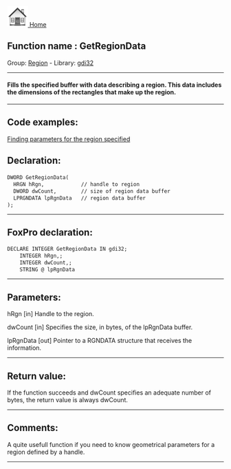 [<img src="../../images/home.png"> Home ](https://github.com/VFPX/Win32API)  

## Function name : GetRegionData
Group: [Region](../../functions_group.md#Region)  -  Library: [gdi32](../../Libraries.md#gdi32)  
***  


#### Fills the specified buffer with data describing a region. This data includes the dimensions of the rectangles that make up the region.
***  


## Code examples:
[Finding parameters for the region specified](../../samples/sample_124.md)  

## Declaration:
```foxpro  
DWORD GetRegionData(
  HRGN hRgn,            // handle to region
  DWORD dwCount,        // size of region data buffer
  LPRGNDATA lpRgnData   // region data buffer
);  
```  
***  


## FoxPro declaration:
```foxpro  
DECLARE INTEGER GetRegionData IN gdi32;
	INTEGER hRgn,;
	INTEGER dwCount,;
	STRING @ lpRgnData  
```  
***  


## Parameters:
hRgn 
[in] Handle to the region. 

dwCount 
[in] Specifies the size, in bytes, of the lpRgnData buffer. 

lpRgnData 
[out] Pointer to a RGNDATA structure that receives the information.  
***  


## Return value:
If the function succeeds and dwCount specifies an adequate number of bytes, the return value is always dwCount.  
***  


## Comments:
A quite usefull function if you need to know geometrical parameters for a region defined by a handle.  
  
***  

